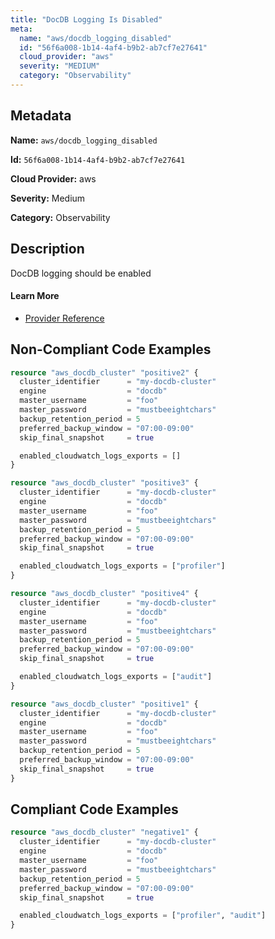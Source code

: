 ```yaml
---
title: "DocDB Logging Is Disabled"
meta:
  name: "aws/docdb_logging_disabled"
  id: "56f6a008-1b14-4af4-b9b2-ab7cf7e27641"
  cloud_provider: "aws"
  severity: "MEDIUM"
  category: "Observability"
---
```


## Metadata
**Name:** `aws/docdb_logging_disabled`

**Id:** `56f6a008-1b14-4af4-b9b2-ab7cf7e27641`

**Cloud Provider:** aws

**Severity:** Medium

**Category:** Observability

## Description
DocDB logging should be enabled

#### Learn More

 - [Provider Reference](https://registry.terraform.io/providers/hashicorp/aws/latest/docs/resources/docdb_cluster#enabled_cloudwatch_logs_exports)

## Non-Compliant Code Examples
```terraform
resource "aws_docdb_cluster" "positive2" {
  cluster_identifier      = "my-docdb-cluster"
  engine                  = "docdb"
  master_username         = "foo"
  master_password         = "mustbeeightchars"
  backup_retention_period = 5
  preferred_backup_window = "07:00-09:00"
  skip_final_snapshot     = true

  enabled_cloudwatch_logs_exports = []
}

```

```terraform
resource "aws_docdb_cluster" "positive3" {
  cluster_identifier      = "my-docdb-cluster"
  engine                  = "docdb"
  master_username         = "foo"
  master_password         = "mustbeeightchars"
  backup_retention_period = 5
  preferred_backup_window = "07:00-09:00"
  skip_final_snapshot     = true

  enabled_cloudwatch_logs_exports = ["profiler"]
}

```

```terraform
resource "aws_docdb_cluster" "positive4" {
  cluster_identifier      = "my-docdb-cluster"
  engine                  = "docdb"
  master_username         = "foo"
  master_password         = "mustbeeightchars"
  backup_retention_period = 5
  preferred_backup_window = "07:00-09:00"
  skip_final_snapshot     = true

  enabled_cloudwatch_logs_exports = ["audit"]
}

```

```terraform
resource "aws_docdb_cluster" "positive1" {
  cluster_identifier      = "my-docdb-cluster"
  engine                  = "docdb"
  master_username         = "foo"
  master_password         = "mustbeeightchars"
  backup_retention_period = 5
  preferred_backup_window = "07:00-09:00"
  skip_final_snapshot     = true
}

```

## Compliant Code Examples
```terraform
resource "aws_docdb_cluster" "negative1" {
  cluster_identifier      = "my-docdb-cluster"
  engine                  = "docdb"
  master_username         = "foo"
  master_password         = "mustbeeightchars"
  backup_retention_period = 5
  preferred_backup_window = "07:00-09:00"
  skip_final_snapshot     = true

  enabled_cloudwatch_logs_exports = ["profiler", "audit"]
}

```
